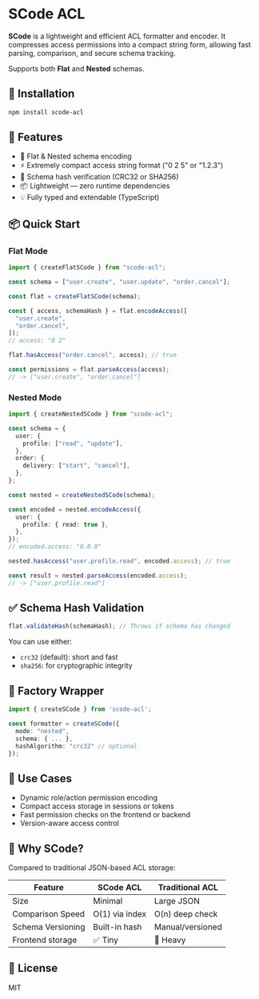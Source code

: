 # SCode ACL

**SCode** is a lightweight and efficient ACL formatter and encoder. It compresses access permissions into a compact string form, allowing fast parsing, comparison, and secure schema tracking.

Supports both **Flat** and **Nested** schemas.

## 🔧 Installation

```bash
npm install scode-acl
```

## 🚀 Features

- 🔐 Flat & Nested schema encoding
- ⚡ Extremely compact access string format ("0 2 5" or "1.2.3")
- 🧩 Schema hash verification (CRC32 or SHA256)
- 📦 Lightweight — zero runtime dependencies
- 💡 Fully typed and extendable (TypeScript)

## 📦 Quick Start

### Flat Mode

```ts
import { createFlatSCode } from "scode-acl";

const schema = ["user.create", "user.update", "order.cancel"];

const flat = createFlatSCode(schema);

const { access, schemaHash } = flat.encodeAccess([
  "user.create",
  "order.cancel",
]);
// access: "0 2"

flat.hasAccess("order.cancel", access); // true

const permissions = flat.parseAccess(access);
// -> ["user.create", "order.cancel"]
```

### Nested Mode

```ts
import { createNestedSCode } from "scode-acl";

const schema = {
  user: {
    profile: ["read", "update"],
  },
  order: {
    delivery: ["start", "cancel"],
  },
};

const nested = createNestedSCode(schema);

const encoded = nested.encodeAccess({
  user: {
    profile: { read: true },
  },
});
// encoded.access: "0.0.0"

nested.hasAccess("user.profile.read", encoded.access); // true

const result = nested.parseAccess(encoded.access);
// -> ["user.profile.read"]
```

## ✅ Schema Hash Validation

```ts
flat.validateHash(schemaHash); // Throws if schema has changed
```

You can use either:

- `crc32` (default): short and fast
- `sha256`: for cryptographic integrity

## 🔀 Factory Wrapper

```ts
import { createSCode } from 'scode-acl';

const formatter = createSCode({
  mode: "nested",
  schema: { ... },
  hashAlgorithm: "crc32" // optional
});
```

## 🤖 Use Cases

- Dynamic role/action permission encoding
- Compact access storage in sessions or tokens
- Fast permission checks on the frontend or backend
- Version-aware access control

## 🧠 Why SCode?

Compared to traditional JSON-based ACL storage:

| Feature           | SCode ACL      | Traditional ACL  |
| ----------------- | -------------- | ---------------- |
| Size              | Minimal        | Large JSON       |
| Comparison Speed  | O(1) via index | O(n) deep check  |
| Schema Versioning | Built-in hash  | Manual/versioned |
| Frontend storage  | ✅ Tiny        | 🚫 Heavy         |

## 📄 License

MIT

